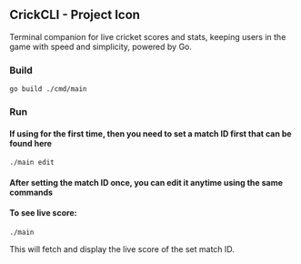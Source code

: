 ## CrickCLI - Project Icon
Terminal companion for live cricket scores and stats, keeping users in the game with speed and simplicity, powered by Go.

### Build
```
go build ./cmd/main
```

### Run
#### If using for the first time, then you need to set a match ID first that can be found here

```
./main edit
```
#### After setting the match ID once, you can edit it anytime using the same commands

#### To see live score:
```
./main
```
This will fetch and display the live score of the set match ID.
